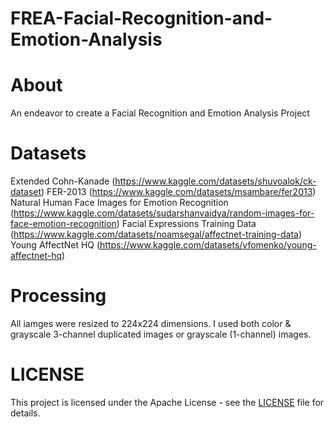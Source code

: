 # FREA-Facial-Recognition-and-Emotion-Analysis

# About
An endeavor to create a Facial Recognition and Emotion Analysis Project

# Datasets
Extended Cohn-Kanade (https://www.kaggle.com/datasets/shuvoalok/ck-dataset)
FER-2013 (https://www.kaggle.com/datasets/msambare/fer2013)
Natural Human Face Images for Emotion Recognition (https://www.kaggle.com/datasets/sudarshanvaidya/random-images-for-face-emotion-recognition)
Facial Expressions Training Data (https://www.kaggle.com/datasets/noamsegal/affectnet-training-data)
Young AffectNet HQ (https://www.kaggle.com/datasets/vfomenko/young-affectnet-hq)

# Processing
All iamges were resized to 224x224 dimensions. I used both color & grayscale 3-channel duplicated images or grayscale (1-channel) images.

# LICENSE
This project is licensed under the Apache License - see the [LICENSE](https://github.com/GeoLek/FREA-Facial-Recognition-and-Emotion-Analysis/blob/main/LICENSE) file for details.


